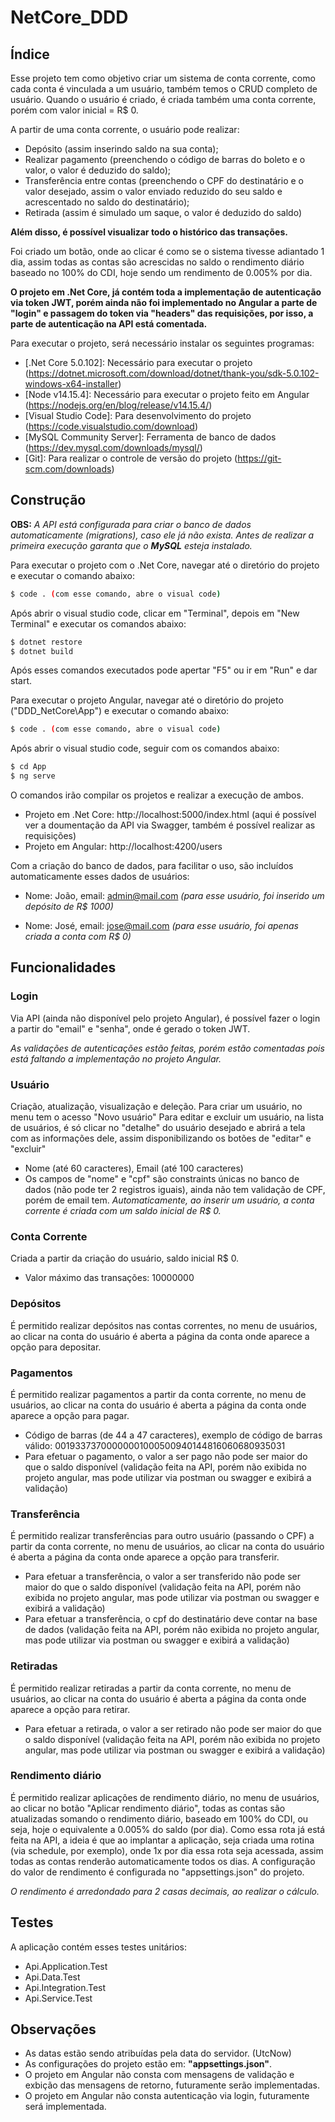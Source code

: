 # NetCore_DDD
 
## Índice

Esse projeto tem como objetivo criar um sistema de conta corrente, como cada conta é vinculada a um usuário, também temos o CRUD completo de usuário.
Quando o usuário é criado, é criada também uma conta corrente, porém com valor inicial = R$ 0.

A partir de uma conta corrente, o usuário pode realizar:
* Depósito (assim inserindo saldo na sua conta);
* Realizar pagamento (preenchendo o código de barras do boleto e o valor, o valor é deduzido do saldo);
* Transferência entre contas (preenchendo o CPF do destinatário e o valor desejado, assim o valor enviado reduzido do seu saldo e acrescentado no saldo do destinatário);
* Retirada (assim é simulado um saque, o valor é deduzido do saldo)

**Além disso, é possível visualizar todo o histórico das transações.**

Foi criado um botão, onde ao clicar é como se o sistema tivesse adiantado 1 dia, assim todas as contas são acrescidas no saldo o rendimento diário baseado no 100% do CDI, hoje sendo um rendimento de 0.005% por dia.

**O projeto em .Net Core, já contém toda a implementação de autenticação via token JWT, porém ainda não foi implementado no Angular a parte de "login" e passagem do token via "headers" das requisições, por isso, a parte de autenticação na API está comentada.**

Para executar o projeto, será necessário instalar os seguintes programas:

- [.Net Core 5.0.102]: Necessário para executar o projeto (https://dotnet.microsoft.com/download/dotnet/thank-you/sdk-5.0.102-windows-x64-installer)
- [Node v14.15.4]: Necessário para executar o projeto feito em Angular (https://nodejs.org/en/blog/release/v14.15.4/)
- [Visual Studio Code]: Para desenvolvimento do projeto (https://code.visualstudio.com/download)
- [MySQL Community Server]: Ferramenta de banco de dados (https://dev.mysql.com/downloads/mysql/)
- [Git]: Para realizar o controle de versão do projeto (https://git-scm.com/downloads)

## Construção

**OBS:** *A API está configurada para criar o banco de dados automaticamente (migrations), caso ele já não exista. Antes de realizar a primeira execução garanta que o **MySQL** esteja instalado.*

Para executar o projeto com o .Net Core, navegar até o diretório do projeto e executar o comando abaixo:

```bash
$ code . (com esse comando, abre o visual code)
```

Após abrir o visual studio code, clicar em "Terminal", depois em "New Terminal" e executar os comandos abaixo:

```bash
$ dotnet restore
$ dotnet build
```

Após esses comandos executados pode apertar "F5" ou ir em "Run" e dar start.

Para executar o projeto Angular, navegar até o diretório do projeto ("DDD_NetCore\App") e executar o comando abaixo:

```bash
$ code . (com esse comando, abre o visual code)
```

Após abrir o visual studio code, seguir com os comandos abaixo:

```bash
$ cd App
$ ng serve
```

O comandos irão compilar os projetos e realizar a execução de ambos.
* Projeto em .Net Core: http://localhost:5000/index.html (aqui é possível ver a doumentação da API via Swagger, também é possível realizar as requisições)
* Projeto em Angular: http://localhost:4200/users

Com a criação do banco de dados, para facilitar o uso, são incluídos automaticamente esses dados de usuários:
* Nome: João, email: admin@mail.com
*(para esse usuário, foi inserido um depósito de R$ 1000)*

* Nome: José, email: jose@mail.com
*(para esse usuário, foi apenas criada a conta com R$ 0)*

## Funcionalidades

### Login

Via API (ainda não disponível pelo projeto Angular), é possível fazer o login a partir do "email" e "senha", onde é gerado o token JWT.

*As validações de autenticações estão feitas, porém estão comentadas pois está faltando a implementação no projeto Angular.*

### Usuário

Criação, atualização, visualização e deleção.
Para criar um usuário, no menu tem o acesso "Novo usuário"
Para editar e excluir um usuário, na lista de usuários, é só clicar no "detalhe" do usuário desejado e abrirá a tela com as informações dele, assim disponibilizando os botões de "editar" e "excluir"

* Nome (até 60 caracteres), Email (até 100 caracteres)
* Os campos de "nome" e "cpf" são constraints únicas no banco de dados (não pode ter 2 registros iguais), ainda não tem validação de CPF, porém de email tem.
*Automaticamente, ao inserir um usuário, a conta corrente é criada com um saldo inicial de R$ 0.*

### Conta Corrente

Criada a partir da criação do usuário, saldo inicial R$ 0.
* Valor máximo das transações: 10000000

### Depósitos

É permitido realizar depósitos nas contas correntes, no menu de usuários, ao clicar na conta do usuário é aberta a página da conta onde aparece a opção para depositar.

### Pagamentos

É permitido realizar pagamentos a partir da conta corrente, no menu de usuários, ao clicar na conta do usuário é aberta a página da conta onde aparece a opção para pagar.
* Código de barras (de 44 a 47 caracteres), exemplo de código de barras válido: 00193373700000001000500940144816060680935031
* Para efetuar o pagamento, o valor a ser pago não pode ser maior do que o saldo disponível (validação feita na API, porém não exibida no projeto angular, mas pode utilizar via postman ou swagger e exibirá a validação)

### Transferência

É permitido realizar transferências para outro usuário (passando o CPF) a partir da conta corrente, no menu de usuários, ao clicar na conta do usuário é aberta a página da conta onde aparece a opção para transferir.
* Para efetuar a transferência, o valor a ser transferido não pode ser maior do que o saldo disponível (validação feita na API, porém não exibida no projeto angular, mas pode utilizar via postman ou swagger e exibirá a validação)
* Para efetuar a transferência, o cpf do destinatário deve contar na base de dados (validação feita na API, porém não exibida no projeto angular, mas pode utilizar via postman ou swagger e exibirá a validação)

### Retiradas

É permitido realizar retiradas a partir da conta corrente, no menu de usuários, ao clicar na conta do usuário é aberta a página da conta onde aparece a opção para retirar.
* Para efetuar a retirada, o valor a ser retirado não pode ser maior do que o saldo disponível (validação feita na API, porém não exibida no projeto angular, mas pode utilizar via postman ou swagger e exibirá a validação)

### Rendimento diário

É permitido realizar aplicações de rendimento diário, no menu de usuários, ao clicar no botão "Aplicar rendimento diário", todas as contas são atualizadas somando o rendimento diário, baseado em 100% do CDI, ou seja, hoje o equivalente a 0.005% do saldo (por dia).
Como essa rota já está feita na API, a ideia é que ao implantar a aplicação, seja criada uma rotina (via schedule, por exemplo), onde 1x por dia essa rota seja acessada, assim todas as contas renderão automaticamente todos os dias.
A configuração do valor de rendimento é configurada no "appsettings.json" do projeto.

*O rendimento é arredondado para 2 casas decimais, ao realizar o cálculo.*


## Testes
A aplicação contém esses testes unitários:
* Api.Application.Test
* Api.Data.Test
* Api.Integration.Test
* Api.Service.Test


## Observações
* As datas estão sendo atribuídas pela data do servidor. (UtcNow)
* As configurações do projeto estão em: **"appsettings.json"**.
* O projeto em Angular não consta com mensagens de validação e exbição das mensagens de retorno, futuramente serão implementadas.
* O projeto em Angular não consta autenticação via login, futuramente será implementada.
